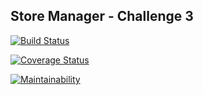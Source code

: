 ## Store Manager - Challenge 3

[![Build Status](https://travis-ci.org/FahdJamy/store-manager.svg?branch=develop-api-challenge-3)](https://travis-ci.org/FahdJamy/store-manager)

[![Coverage Status](https://coveralls.io/repos/github/FahdJamy/store-manager/badge.svg?branch=develop-api-challenge-3)](https://coveralls.io/github/FahdJamy/store-manager?branch=develop-api-challenge-3)

[![Maintainability](https://api.codeclimate.com/v1/badges/436de29cb33a61a7837a/maintainability)](https://codeclimate.com/github/FahdJamy/store-manager/maintainability)